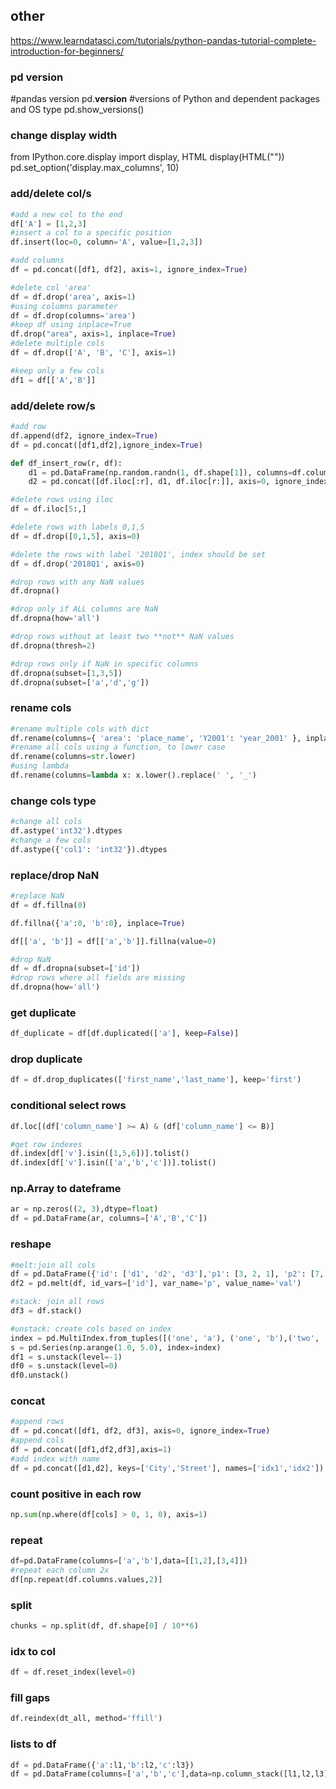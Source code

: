 ## other

https://www.learndatasci.com/tutorials/python-pandas-tutorial-complete-introduction-for-beginners/

### pd version
  #pandas version
  pd.__version__
  #versions of Python and dependent packages and OS type
  pd.show_versions() 
  
### change display width
  from IPython.core.display import display, HTML
  display(HTML("<style>.container {width:90% !important;}</style>"))  
  pd.set_option('display.max_columns', 10)
### add/delete col/s
```python
#add a new col to the end
df['A'] = [1,2,3]
#insert a col to a specific position
df.insert(loc=0, column='A', value=[1,2,3])

#add columns
df = pd.concat([df1, df2], axis=1, ignore_index=True)

#delete col 'area'
df = df.drop('area', axis=1)
#using columns parameter
df = df.drop(columns='area')
#keep df using inplace=True
df.drop("area", axis=1, inplace=True)
#delete multiple cols
df = df.drop(['A', 'B', 'C'], axis=1)

#keep only a few cols
df1 = df[['A','B']]
```

### add/delete row/s
```python
#add row
df.append(df2, ignore_index=True)
df = pd.concat([df1,df2],ignore_index=True)

def df_insert_row(r, df):
    d1 = pd.DataFrame(np.random.randn(1, df.shape[1]), columns=df.columns)
    d2 = pd.concat([df.iloc[:r], d1, df.iloc[r:]], axis=0, ignore_index=True)

#delete rows using iloc
df = df.iloc[5:,]

#delete rows with labels 0,1,5
df = df.drop([0,1,5], axis=0)

#delete the rows with label '2018Q1', index should be set
df = df.drop('2018Q1', axis=0)

#drop rows with any NaN values
df.dropna() 

#drop only if ALL columns are NaN
df.dropna(how='all')

#drop rows without at least two **not** NaN values
df.dropna(thresh=2)

#drop rows only if NaN in specific columns   
df.dropna(subset=[1,3,5])  
df.dropna(subset=['a','d','g'])  

```

### rename cols
```python
#rename multiple cols with dict
df.rename(columns={ 'area': 'place_name', 'Y2001': 'year_2001' }, inplace=True)
#rename all cols using a function, to lower case
df.rename(columns=str.lower)
#using lambda
df.rename(columns=lambda x: x.lower().replace(' ', '_')
```

### change cols type
```python
#change all cols
df.astype('int32').dtypes
#change a few cols
df.astype({'col1': 'int32'}).dtypes
```


### replace/drop NaN
```python
#replace NaN
df = df.fillna(0)

df.fillna({'a':0, 'b':0}, inplace=True)

df[['a', 'b']] = df[['a','b']].fillna(value=0)

#drop NaN
df = df.dropna(subset=['id'])
#drop rows where all fields are missing
df.dropna(how='all')
```

### get duplicate
```python
df_duplicate = df[df.duplicated(['a'], keep=False)]
```

### drop duplicate
```python
df = df.drop_duplicates(['first_name','last_name'], keep='first')
```
### conditional select rows
```python
df.loc[(df['column_name'] >= A) & (df['column_name'] <= B)]

#get row indexes
df.index[df['v'].isin([1,5,6])].tolist()
df.index[df['v'].isin(['a','b','c'])].tolist()
```

### np.Array to dateframe
```python
ar = np.zeros((2, 3),dtype=float)
df = pd.DataFrame(ar, columns=['A','B','C'])
```




### reshape
```python
#melt:join all cols
df = pd.DataFrame({'id': ['d1', 'd2', 'd3'],'p1': [3, 2, 1], 'p2': [7, 5, 3]})
df2 = pd.melt(df, id_vars=['id'], var_name='p', value_name='val')

#stack: join all rows
df3 = df.stack()

#unstack: create cols based on index
index = pd.MultiIndex.from_tuples([('one', 'a'), ('one', 'b'),('two', 'a'), ('two', 'b')])
s = pd.Series(np.arange(1.0, 5.0), index=index)
df1 = s.unstack(level=-1)
df0 = s.unstack(level=0)
df0.unstack()
```


### concat
```python
#append rows
df = pd.concat([df1, df2, df3], axis=0, ignore_index=True)
#append cols
df = pd.concat([df1,df2,df3],axis=1)
#add index with name
df = pd.concat([d1,d2], keys=['City','Street'], names=['idx1','idx2'])
```

### count positive in each row
```python
np.sum(np.where(df[cols] > 0, 1, 0), axis=1)
```

### repeat
```python
df=pd.DataFrame(columns=['a','b'],data=[[1,2],[3,4]])
#repeat each column 2x
df[np.repeat(df.columns.values,2)]
```

### split
```python
chunks = np.split(df, df.shape[0] / 10**6)
```

### idx to col
```python
df = df.reset_index(level=0)
```

### fill gaps
```python
df.reindex(dt_all, method='ffill')
```

### lists to df
```python
df = pd.DataFrame({'a':l1,'b':l2,'c':l3})
df = pd.DataFrame(columns=['a','b','c'],data=np.column_stack([l1,l2,l3]))
```


